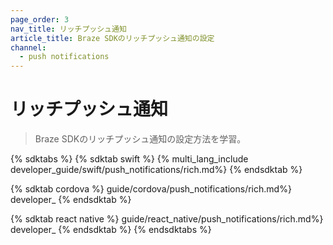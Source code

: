```yaml
---
page_order: 3
nav_title: リッチプッシュ通知
article_title: Braze SDKのリッチプッシュ通知の設定
channel:
  - push notifications
---
```


# リッチプッシュ通知

> Braze SDKのリッチプッシュ通知の設定方法を学習。

{% sdktabs %}
{% sdktab swift %}
{% multi_lang_include developer_guide/swift/push_notifications/rich.md%}
{% endsdktab %}

{% sdktab cordova %}
guide/cordova/push_notifications/rich.md%} developer_
{% endsdktab %}

{% sdktab react native %}
guide/react_native/push_notifications/rich.md%} developer_
{% endsdktab %}
{% endsdktabs %}
